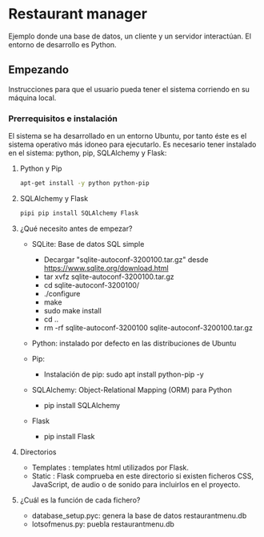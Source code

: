 # Restaurant manager
Ejemplo donde una base de datos, un cliente y un servidor interactúan. El entorno de desarrollo es Python.

## Empezando
Instrucciones para que el usuario pueda tener el sistema corriendo en su máquina local.

### Prerrequisitos e instalación
El sistema se ha desarrollado en un entorno Ubuntu, por tanto éste es el sistema operativo más idoneo para ejecutarlo. Es necesario tener instalado en el sistema: python, pip, SQLAlchemy y Flask:

1. Python y Pip
	```sh
	apt-get install -y python python-pip
	```
2. SQLAlchemy y Flask
	```sh
	pipi pip install SQLAlchemy Flask
	```


1. ¿Qué necesito antes de empezar?

	* SQLite: Base de datos SQL simple
		* Decargar "sqlite-autoconf-3200100.tar.gz" desde https://www.sqlite.org/download.html
		* tar xvfz sqlite-autoconf-3200100.tar.gz
		* cd sqlite-autoconf-3200100/
		* ./configure
		* make
		* sudo make install
		* cd ..
		* rm -rf  sqlite-autoconf-3200100 sqlite-autoconf-3200100.tar.gz

	* Python: instalado por defecto en las distribuciones de Ubuntu

	* Pip:
		* Instalación de pip: sudo apt install python-pip -y 

	* SQLAlchemy: Object-Relational Mapping (ORM) para Python
		* pip install SQLAlchemy
	
	* Flask
		* pip install Flask


2. Directorios

	* Templates : templates html utilizados por Flask.
	* Static : Flask comprueba en este directorio si existen ficheros CSS, JavaScript, de audio o de sonido para incluirlos en el proyecto.

3. ¿Cuál es la función de cada fichero?

	* database_setup.pyc: genera la base de datos restaurantmenu.db
	* lotsofmenus.py: puebla restaurantmenu.db


